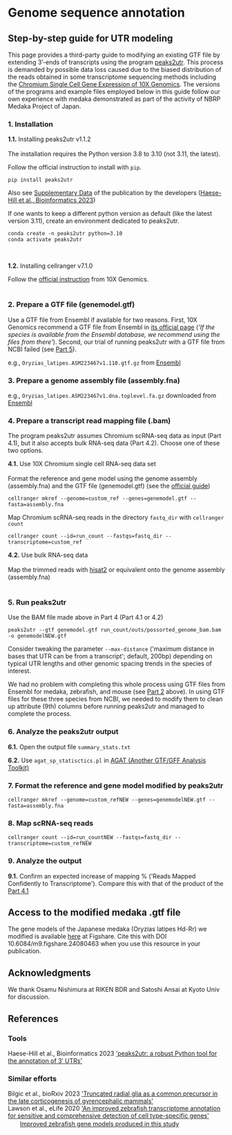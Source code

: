 # Genome sequence annotation


## Step-by-step guide for UTR modeling

This page provides a third-party guide to modifying an existing GTF file by extending 3’-ends of transcripts using the program [peaks2utr](https://github.com/haessar/peaks2utr). This process is demanded by possible data loss caused due to the biased distribution of the reads obtained in some transcriptome sequencing methods including the [Chromium Single Cell Gene Expression of 10X Genomics](https://www.10xgenomics.com/products/single-cell-gene-expression). The versions of the programs and example files employed below in this guide follow our own experience with medaka demonstrated as part of the activity of NBRP Medaka Project of Japan. <br>


### 1. Installation

**1.1.** Installing peaks2utr v1.1.2<br>
<br>
The installation requires the Python version 3.8 to 3.10 (not 3.11, the latest).

Follow the official instruction to install with <CODE>pip</CODE>.
```
pip install peaks2utr
```
Also see [Supplementary Data](https://oup.silverchair-cdn.com/oup/backfile/Content_public/Journal/bioinformatics/39/3/10.1093_bioinformatics_btad112/1/btad112_supplementary_data.pdf?Expires=1696898659&Signature=isAHjYnrwKo3eSLMN7b-ibV3x7Q3MpGESOwq2bXk5yNhzrpr1rEz-s9hOWeBQM~YU7HHS9kSgphEio6ZCIIObPNtacYmqTcO8a7E~JwTHyKyUGQRZjEsDW11pWADTzpxNTEVRUqScOoToHiyZLbbOFOQvp0wmOEBuE-C3q1Qe-qj0PhNLOxk~uUH~eEAXPahbsUZvrbe4qnlF5PCkQEWcFY6CPXBEx-i2~9xY5WL6Ljaso8dxpct6jna2rYUfUx7o5Asx6wPXrsxRizDBbhAkRYepe496-mKCToDwzkVLjhUvs4~dBkZrDhcoEa6DgLkZCadYDXUoJ7LpV9YX1A0Ew__&Key-Pair-Id=APKAIE5G5CRDK6RD3PGA) of the publication by the developers ([Haese-Hill et al., Bioinformatics 2023](https://academic.oup.com/bioinformatics/article/39/3/btad112/7067741))

If one wants to keep a different python version as default (like the latest version 3.11), create an environment dedicated to peaks2utr.
```
conda create -n peaks2utr python=3.10
conda activate peaks2utr
```

<br>

**1.2.** Installing cellranger v7.1.0<br>

Follow the [official instruction](https://support.10xgenomics.com/single-cell-gene-expression/software/pipelines/latest/installation) from 10X Genomics.<br>
<br>
### 2. Prepare a GTF file (genemodel.gtf)

Use a GTF file from Ensembl if available for two reasons. First, 10X Genomics recommend a GTF file from Ensembl in [its official page](https://support.10xgenomics.com/single-cell-gene-expression/software/pipelines/latest/using/tutorial_mr?gclid=CjwKCAjwlJimBhAsEiwA1hrp5tIdN0_JPBX6Ma7xXRKjneF81YLy9lhTFy0WOPXsTGG951l5dwatERoCf-UQAvD_BwE) (*'If the species is available from the Ensembl database, we recommend using the files from there'*). Second, our trial of running peaks2utr with a GTF file from NCBI failed (see [Part 5](https://github.com/Squalomix/utr-modeling/tree/main#5-run-peaks2utr)).

e.g., <CODE>Oryzias_latipes.ASM223467v1.110.gtf.gz</CODE> from [Ensembl](https://ftp.ensembl.org/pub/release-110/gtf/oryzias_latipes/) 

### 3. Prepare a genome assembly file (assembly.fna)

e.g., <CODE>Oryzias_latipes.ASM223467v1.dna.toplevel.fa.gz</CODE> downloaded from [Ensembl](https://ftp.ensembl.org/pub/release-110/fasta/oryzias_latipes/dna/)

### 4. Prepare a transcript read mapping file (.bam)

The program peaks2utr assumes Chromium scRNA-seq data as input (Part 4.1), but it also accepts bulk RNA-seq data (Part 4.2). Choose one of these two options.

**4.1.** Use 10X Chromium single cell RNA-seq data set <br>
<br>
Format the reference and gene model using the genome assembly (assembly.fna) and the GTF file (genemodel.gtf) (see the [official guide](https://support.10xgenomics.com/single-cell-gene-expression/software/pipelines/latest/advanced/references))

```
cellranger mkref --genome=custom_ref --genes=genemodel.gtf --fasta=assembly.fna
```
Map Chromium scRNA-seq reads in the directory <CODE>fastq_dir</CODE> with <CODE>cellranger count</CODE>
```
cellranger count --id=run_count --fastqs=fastq_dir --transcriptome=custom_ref
```
**4.2.** Use bulk RNA-seq data<br>
<br>
Map the trimmed reads with [hisat2](http://daehwankimlab.github.io/hisat2/) or equivalent onto the genome assembly (assembly.fna)
<br><br>

### 5. Run peaks2utr 
Use the BAM file made above in Part 4 (Part 4.1 or 4.2)
```
peaks2utr --gtf genemodel.gtf run_count/outs/possorted_genome_bam.bam -o genemodelNEW.gtf
```
Consider tweaking the parameter <CODE>--max-distance</CODE> ('maximum distance in bases that UTR can be from a transcript'; default, 200bp) depending on typical UTR lengths and other genomic spacing trends in the species of interest. 

We had no problem with completing this whole process using GTF files from Ensembl for medaka, zebrafish, and mouse (see [Part 2](https://github.com/Squalomix/utr-modeling/blob/main/README.md#2-prepare-a-gtf-file-genemodelgtf) above). In using GTF files for these three species from NCBI, we needed to modify them to clean up attribute (9th) columns before running peaks2utr and managed to complete the process.

### 6. Analyze the peaks2utr output<br>

 **6.1.** Open the output file <CODE>summary_stats.txt</CODE>

 **6.2.** Use <CODE>agat_sp_statisctics.pl</CODE> in [AGAT (Another GTF/GFF Analysis Toolkit)](https://agat.readthedocs.io/en/latest/index.html)


### 7. Format the reference and gene model modified by peaks2utr

```
cellranger mkref --genome=custom_refNEW --genes=genemodelNEW.gtf --fasta=assembly.fna
```

### 8. Map scRNA-seq reads

```
cellranger count --id=run_countNEW --fastqs=fastq_dir --transcriptome=custom_refNEW
```

### 9. Analyze the output 

**9.1.** Confirm an expected increase of mapping % ('Reads Mapped Confidently to Transcriptome'). Compare this with that of the product of the [Part 4.1](https://github.com/Squalomix/utr-modeling/blob/main/README.md#4-prepare-input-bam-file)


## Access to the modified medaka .gtf file

The gene models of the Japanese medaka (Oryzias latipes Hd-Rr) we modified is available [here](https://figshare.com/projects/NBRP-Medaka/176391) at Figshare. Cite this with DOI 10.6084/m9.figshare.24080463 when you use this resource in your publication.

## Acknowledgments

We thank Osamu Nishimura at RIKEN BDR and Satoshi Ansai at Kyoto Univ for discussion.

## References

### Tools 
Haese-Hill et al., Bioinformatics 2023 ['peaks2utr: a robust Python tool for the annotation of 3′ UTRs'](https://academic.oup.com/bioinformatics/article/39/3/btad112/7067741)<br>

### Similar efforts
Bilgic et al., bioRxiv 2023 ['Truncated radial glia as a common precursor in the late corticogenesis of gyrencephalic mammals'](https://www.biorxiv.org/content/10.1101/2022.05.05.490846v3)<br>
Lawson et al., eLife 2020 ['An improved zebrafish transcriptome annotation for sensitive and comprehensive detection of cell type-specific genes'](https://elifesciences.org/articles/55792)<br> 
 　　[Improved zebrafish gene models produced in this study](https://www.umassmed.edu/lawson-lab/reagents/zebrafish-transcriptome/)

